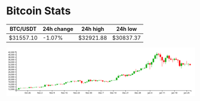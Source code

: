 # Bitcoin Stats

BTC/USDT|24h change|24h high|24h low|
|---|---|---|---|
|$31557.10|-1.07%|$32921.88|$30837.37|

<img src="./chart.svg">
